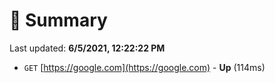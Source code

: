 # 📖 Summary
Last updated: **6/5/2021, 12:22:22 PM**

- `GET` [https://google.com](https://google.com) - **Up** (114ms)
